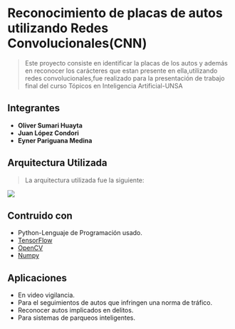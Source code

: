 # Reconocimiento de placas de autos utilizando Redes Convolucionales(CNN)
> Este proyecto consiste en identificar la placas de los autos y además en reconocer los carácteres que estan presente en ella,utilizando 
redes convolucionales,fue realizado para la presentación de trabajo final del curso Tópicos en Inteligencia Artificial-UNSA



## Integrantes
* **Oliver Sumari Huayta**
* **Juan López Condori**
* **Eyner Pariguana Medina**


   
## Arquitectura Utilizada
> La arquitectura utilizada fue la siguiente:

![](https://matthewearl.github.io/assets/cnn-anpr/topology.svg)

## Contruido con
* Python-Lenguaje de Programación usado.
* [TensorFlow](https://www.tensorflow.org/) 
* [OpenCV](http://opencv.org/) 
* [Numpy](http://www.numpy.org/) 


## Aplicaciones 

  * En video vigilancia.
  * Para el seguimientos de autos que infringen una norma de tráfico.
  * Reconocer autos implicados en delitos.
  * Para sistemas de parqueos inteligentes.
